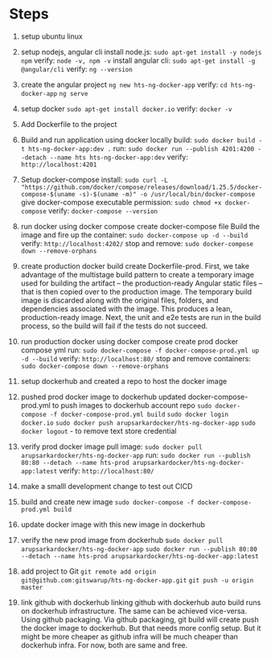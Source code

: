 # Steps
1. setup ubuntu linux 

2. setup nodejs, angular cli
install node.js: `sudo apt-get install -y nodejs npm`
verify: `node -v, npm -v`
install angular cli: `sudo apt-get install -g @angular/cli`
verify: `ng --version`

3. create the angular project
`ng new hts-ng-docker-app`
verify: 
`cd hts-ng-docker-app`
`ng serve`

4. setup docker
`sudo apt-get install docker.io`
verify: `docker -v`

5. Add Dockerfile to the project

6. Build and run application using docker locally
build: `sudo docker build -t hts-ng-docker-app:dev .`
run: `sudo docker run --publish 4201:4200 --detach --name hts hts-ng-docker-app:dev`
verify: `http://localhost:4201`

7. Setup docker-compose
install: `sudo curl -L "https://github.com/docker/compose/releases/download/1.25.5/docker-compose-$(uname -s)-$(uname -m)" -o /usr/local/bin/docker-compose`
give docker-compose executable permission: `sudo chmod +x docker-compose`
verify: `docker-compose --version`

8. run docker using docker compose
create docker-compose file
Build the image and fire up the container: `sudo docker-compose up -d --build`
verify: `http://localhost:4202/`
stop and remove: `sudo docker-compose down --remove-orphans`

9. create production docker build
create Dockerfile-prod. First, we take advantage of the multistage build pattern to create a temporary image used for building the artifact – the production-ready Angular static files – that is then copied over to the production image. The temporary build image is discarded along with the original files, folders, and dependencies associated with the image. This produces a lean, production-ready image. Next, the unit and e2e tests are run in the build process, so the build will fail if the tests do not succeed.

10. run production docker using docker compose
create prod docker compose yml
run: `sudo docker-compose -f docker-compose-prod.yml up -d --build` 
verify: `http://localhost:80/`
stop and remove containers: `sudo docker-compose down --remove-orphans`

11. setup dockerhub and created a repo to host the docker image

12. pushed prod docker image to dockerhub
updated docker-compose-prod.yml to push images to dockerhub account repo
`sudo docker-compose -f docker-compose-prod.yml build`
`sudo docker login docker.io`
`sudo docker push arupsarkardocker/hts-ng-docker-app`
`sudo docker logout` - to remove text store credential

13. verify prod docker image
pull image: `sudo docker pull arupsarkardocker/hts-ng-docker-app`
run: `sudo docker run --publish 80:80 --detach --name hts-prod arupsarkardocker/hts-ng-docker-app:latest`
verify: `http://localhost:80/`

14. make a smalll development change to test out CICD

15. build and create new image
`sudo docker-compose -f docker-compose-prod.yml build`

16. update docker image with this new image in dockerhub

17. verify the new prod image from dockerhub
s`udo docker pull arupsarkardocker/hts-ng-docker-app`
`sudo docker run --publish 80:80 --detach --name hts-prod arupsarkardocker/hts-ng-docker-app:latest`

19. add project to Git
`git remote add origin git@github.com:gitswarup/hts-ng-docker-app.git`
`git push -u origin master`

20. link github with dockerhub
linking github with dockerhub auto build runs on dockerhub infrastructure. The same can be achieved vice-versa. Using github packaging. Via github packaging, git build will create push the docker image to dockerhub. But that needs more config setup. But it might be more cheaper as github infra will be much cheaper than dockerhub infra. For now, both are same and free.

